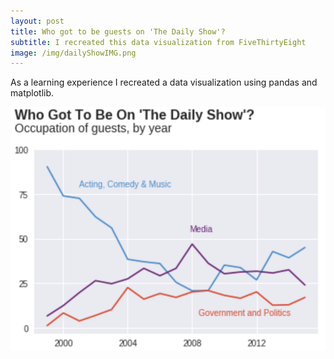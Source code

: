 ```yaml
---
layout: post
title: Who got to be guests on 'The Daily Show'?
subtitle: I recreated this data visualization from FiveThirtyEight
image: /img/dailyShowIMG.png
---
```


As a learning experience I recreated a data visualization using pandas and matplotlib.


![](/img/dailyShowIMG.png)
